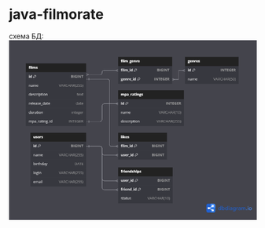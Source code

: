 # java-filmorate
схема БД:
![Эта структура позволяет: Хранить дружеские связи между пользователями. Учитывать лайки фильмов. Классифицировать фильмы по жанрам и возрастным рейтингам без дублирования данных.](https://github.com/Black-Japan-Tea/java-filmorate/blob/main/%D0%A1%D1%85%D0%B5%D0%BC%D0%B0%20%D0%B1%D0%B0%D0%B7%D1%8B%20%D0%B4%D0%B0%D0%BD%D0%BD%D1%8B%D1%85%20Filmorate.png)
